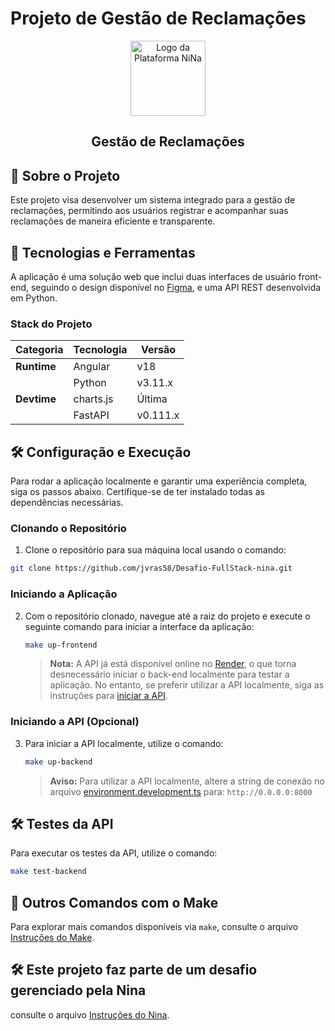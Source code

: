 
# Projeto de Gestão de Reclamações

<div align="center">
  <img src="https://portal.ninamob.com/assets/images/nina-logo.svg" alt="Logo da Plataforma NiNa" width="120px" height="120px"/>
</div>
<h2 align="center">Gestão de Reclamações</h2>



## 📖 Sobre o Projeto

Este projeto visa desenvolver um sistema integrado para a gestão de reclamações, permitindo aos usuários registrar e acompanhar suas reclamações de maneira eficiente e transparente.

## 🚀 Tecnologias e Ferramentas

A aplicação é uma solução web que inclui duas interfaces de usuário front-end, seguindo o design disponível no [Figma](https://www.figma.com/design/oosvhfSMv6OsCDCW27NWQ0/Processo-seletivo---2024?node-id=0-1&t=qbuEQHZKt86TTp7j-1), e uma API REST desenvolvida em Python.

### Stack do Projeto

| Categoria   | Tecnologia | Versão   |
|-------------|------------|----------|
| **Runtime** | Angular    | v18      |
|             | Python     | v3.11.x  |
| **Devtime** | charts.js  | Última   |
|             | FastAPI    | v0.111.x |


## 🛠️ Configuração e Execução

Para rodar a aplicação localmente e garantir uma experiência completa, siga os passos abaixo. Certifique-se de ter instalado todas as dependências necessárias.

### Clonando o Repositório

1. Clone o repositório para sua máquina local usando o comando:

```sh
git clone https://github.com/jvras58/Desafio-FullStack-nina.git
```

### Iniciando a Aplicação

2. Com o repositório clonado, navegue até a raiz do projeto e execute o seguinte comando para iniciar a interface da aplicação:
   ```sh
   make up-frontend 
   ```
   > **Nota:** A API já está disponível online no [Render](https://desafio-fullstack-nina.onrender.com/), o que torna desnecessário iniciar o back-end localmente para testar a aplicação. No entanto, se preferir utilizar a API localmente, siga as instruções para [iniciar a API](#iniciando-a-api).

### Iniciando a API (Opcional)

3. Para iniciar a API localmente, utilize o comando:
   ```sh
   make up-backend
   ```
   > **Aviso:** Para utilizar a API localmente, altere a string de conexão no arquivo [environment.development.ts](front/src/environments/environment.development.ts) para: `http://0.0.0.0:8000`

## 🛠️ Testes da API

Para executar os testes da API, utilize o comando:
```sh
make test-backend
```

## 🚀 Outros Comandos com o Make

Para explorar mais comandos disponíveis via `make`, consulte o arquivo [Instruções do Make](make-file.md).

## 🛠️ Este projeto faz parte de um desafio gerenciado pela Nina

consulte o arquivo [Instruções do Nina](desafios.md).
